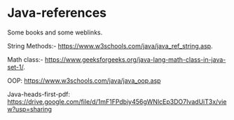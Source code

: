 # Java-references
Some books and some weblinks.

String Methods:- https://www.w3schools.com/java/java_ref_string.asp.


Math class:- https://www.geeksforgeeks.org/java-lang-math-class-in-java-set-1/.


OOP: https://www.w3schools.com/java/java_oop.asp


Java-heads-first-pdf: https://drive.google.com/file/d/1mF1FPdbiy456gWNlcEp3DO7IvadUiT3x/view?usp=sharing
